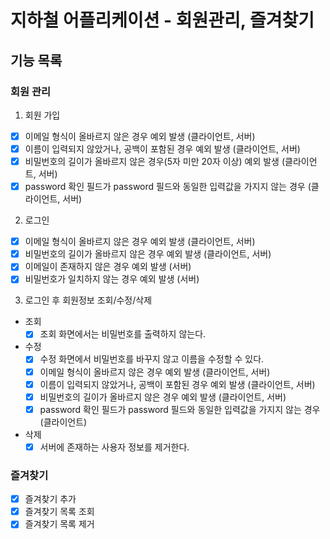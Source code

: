 # 지하철 어플리케이션 - 회원관리, 즐겨찾기

## 기능 목록

### 회원 관리

1. 회원 가입

- [X] 이메일 형식이 올바르지 않은 경우 예외 발생 (클라이언트, 서버)
- [X] 이름이 입력되지 않았거나, 공백이 포함된 경우 예외 발생 (클라이언트, 서버)
- [X] 비밀번호의 길이가 올바르지 않은 경우(5자 미만 20자 이상) 예외 발생 (클라이언트, 서버)
- [X] password 확인 필드가 password 필드와 동일한 입력값을 가지지 않는 경우 (클라이언트, 서버)

2. 로그인

- [X] 이메일 형식이 올바르지 않은 경우 예외 발생 (클라이언트, 서버)
- [X] 비밀번호의 길이가 올바르지 않은 경우 예외 발생 (클라이언트, 서버)
- [X] 이메일이 존재하지 않은 경우 예외 발생 (서버)
- [X] 비밀번호가 일치하지 않는 경우 예외 발생 (서버)

3. 로그인 후 회원정보 조회/수정/삭제

- 조회
    - [X] 조회 화면에서는 비밀번호를 출력하지 않는다.
- 수정
    - [X] 수정 화면에서 비밀번호를 바꾸지 않고 이름을 수정할 수 있다.
    - [X] 이메일 형식이 올바르지 않은 경우 예외 발생 (클라이언트, 서버)
    - [X] 이름이 입력되지 않았거나, 공백이 포함된 경우 예외 발생 (클라이언트, 서버)
    - [X] 비밀번호의 길이가 올바르지 않은 경우 예외 발생 (클라이언트, 서버)
    - [X] password 확인 필드가 password 필드와 동일한 입력값을 가지지 않는 경우 (클라이언트)
- 삭제
    - [X] 서버에 존재하는 사용자 정보를 제거한다.

### 즐겨찾기

- [X] 즐겨찾기 추가
- [X] 즐겨찾기 목록 조회
- [X] 즐겨찾기 목록 제거
